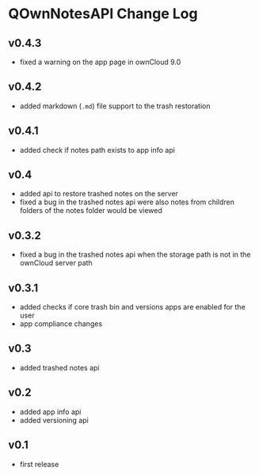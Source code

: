 # QOwnNotesAPI Change Log

## v0.4.3
- fixed a warning on the app page in ownCloud 9.0

## v0.4.2
- added markdown (`.md`) file support to the trash restoration

## v0.4.1
- added check if notes path exists to app info api 

## v0.4
- added api to restore trashed notes on the server
- fixed a bug in the trashed notes api were also notes from children folders of the notes folder would be viewed 

## v0.3.2
- fixed a bug in the trashed notes api when the storage path is not in the ownCloud server path

## v0.3.1
- added checks if core trash bin and versions apps are enabled for the user
- app compliance changes

## v0.3
- added trashed notes api

## v0.2
- added app info api
- added versioning api

## v0.1
- first release
